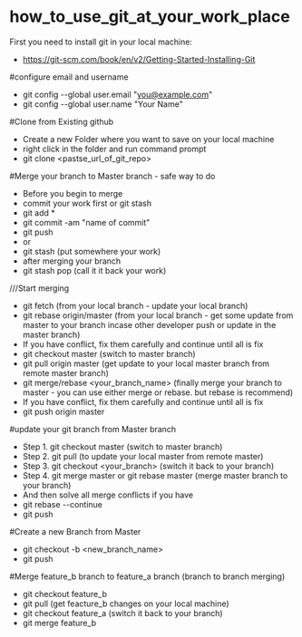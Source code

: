 # how_to_use_git_at_your_work_place

First you need to install git in your local machine: 
- https://git-scm.com/book/en/v2/Getting-Started-Installing-Git

#configure email and username
- git config --global user.email "you@example.com"
- git config --global user.name "Your Name"


#Clone from Existing github
- Create a new Folder where you want to save on your local machine
- right click in the folder and run command prompt
- git clone <pastse_url_of_git_repo> 


#Merge your branch to Master branch - safe way to do
- Before you begin to merge
- commit your work first or git stash 
- git add *
- git commit -am "name of commit"
- git push
- or 
- git stash (put somewhere your work)
- after merging your branch
- git stash pop (call it it back your work)

///Start merging
- git fetch (from your local branch - update your local branch) 
- git rebase origin/master (from your local branch - get some update from master to your branch incase other developer push or update in the master branch)
- If you have conflict, fix them carefully and continue until all is fix
- git checkout master (switch to master branch)
- git pull origin master (get update to your local master branch from remote master branch)
- git merge/rebase <your_branch_name> (finally merge your branch to master - you can use either merge or rebase. but rebase is recommend)
- If you have conflict, fix them carefully and continue until all is fix
- git push origin master


#update your git branch from Master branch
- Step 1. git checkout master (switch to master branch)
- Step 2. git pull (to update your local master from remote master)
- Step 3. git checkout <your_branch> (switch it back to your branch)
- Step 4. git merge master or git rebase master (merge master branch to your branch)
- And then solve all merge conflicts if you have
- git rebase --continue
- git push 


#Create a new Branch from Master
- git checkout -b <new_branch_name>
- git push

#Merge feature_b branch to feature_a branch (branch to branch merging)
- git checkout feature_b
- git pull (get feacture_b changes on your local machine)
- git checkout feature_a (switch it back to your branch)
- git merge feature_b 

